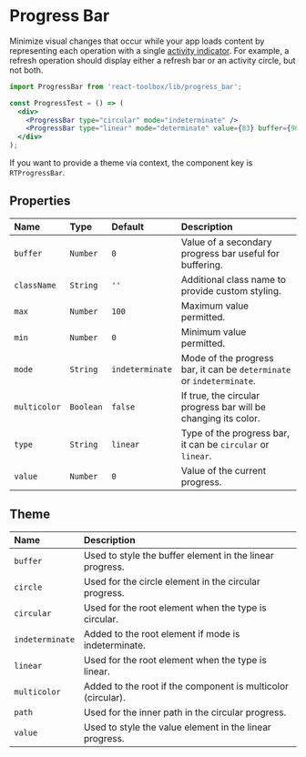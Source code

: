 # Progress Bar

Minimize visual changes that occur while your app loads content by representing each operation with a single [activity indicator](https://www.google.com/design/spec/components/progress-activity.html). For example, a refresh operation should display either a refresh bar or an activity circle, but not both.

<!-- example -->
```jsx
import ProgressBar from 'react-toolbox/lib/progress_bar';

const ProgressTest = () => (
  <div>
    <ProgressBar type="circular" mode="indeterminate" />
    <ProgressBar type="linear" mode="determinate" value={83} buffer={90} />
  </div>
);
```

If you want to provide a theme via context, the component key is `RTProgressBar`.

## Properties

| Name          | Type        | Default         | Description|
|:-----|:-----|:-----|:-----|
| `buffer`      | `Number`    | `0`             | Value of a secondary progress bar useful for buffering.|
| `className`   | `String`    | `''`            | Additional class name to provide custom styling.|
| `max`         | `Number`    | `100`           | Maximum value permitted.|
| `min`         | `Number`    | `0`             | Minimum value permitted.|
| `mode`        | `String`    | `indeterminate` | Mode of the progress bar, it can be `determinate` or `indeterminate`.|
| `multicolor`  | `Boolean`   | `false`         | If true, the circular progress bar will be changing its color.|
| `type`        | `String`    | `linear`        | Type of the progress bar, it can be `circular` or `linear`.|
| `value`       | `Number`    | `0`             | Value of the current progress.|

## Theme

| Name     | Description|
|:---------|:-----------|
| `buffer` | Used to style the buffer element in the linear progress.|
| `circle` | Used for the circle element in the circular progress.|
| `circular` | Used for the root element when the type is circular.|
| `indeterminate` | Added to the root element if mode is indeterminate.|
| `linear` | Used for the root element when the type is linear.|
| `multicolor` | Added to the root if the component is multicolor (circular).|
| `path` | Used for the inner path in the circular progress.|
| `value` | Used to style the value element in the linear progress.|
